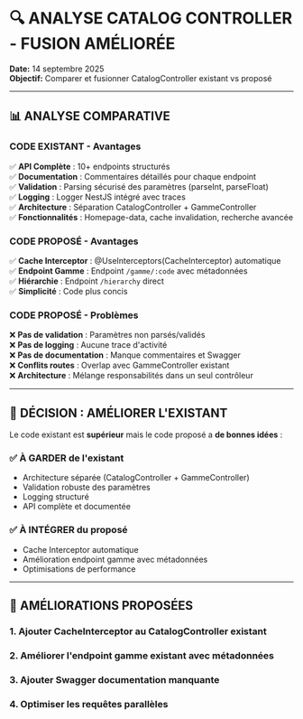 # 🔍 ANALYSE CATALOG CONTROLLER - FUSION AMÉLIORÉE

**Date:** 14 septembre 2025  
**Objectif:** Comparer et fusionner CatalogController existant vs proposé  

---

## 📊 **ANALYSE COMPARATIVE**

### **CODE EXISTANT - Avantages**
✅ **API Complète** : 10+ endpoints structurés  
✅ **Documentation** : Commentaires détaillés pour chaque endpoint  
✅ **Validation** : Parsing sécurisé des paramètres (parseInt, parseFloat)  
✅ **Logging** : Logger NestJS intégré avec traces  
✅ **Architecture** : Séparation CatalogController + GammeController  
✅ **Fonctionnalités** : Homepage-data, cache invalidation, recherche avancée  

### **CODE PROPOSÉ - Avantages**  
✅ **Cache Interceptor** : @UseInterceptors(CacheInterceptor) automatique  
✅ **Endpoint Gamme** : Endpoint `/gamme/:code` avec métadonnées  
✅ **Hiérarchie** : Endpoint `/hierarchy` direct  
✅ **Simplicité** : Code plus concis  

### **CODE PROPOSÉ - Problèmes**
❌ **Pas de validation** : Paramètres non parsés/validés  
❌ **Pas de logging** : Aucune trace d'activité  
❌ **Pas de documentation** : Manque commentaires et Swagger  
❌ **Conflits routes** : Overlap avec GammeController existant  
❌ **Architecture** : Mélange responsabilités dans un seul contrôleur  

---

## 🎯 **DÉCISION : AMÉLIORER L'EXISTANT**

Le code existant est **supérieur** mais le code proposé a **de bonnes idées** :

### ✅ **À GARDER de l'existant**
- Architecture séparée (CatalogController + GammeController)
- Validation robuste des paramètres  
- Logging structuré
- API complète et documentée

### ✅ **À INTÉGRER du proposé**  
- Cache Interceptor automatique
- Amélioration endpoint gamme avec métadonnées
- Optimisations de performance

---

## 🔧 **AMÉLIORATIONS PROPOSÉES**

### 1. **Ajouter CacheInterceptor au CatalogController existant**
### 2. **Améliorer l'endpoint gamme existant avec métadonnées**  
### 3. **Ajouter Swagger documentation manquante**
### 4. **Optimiser les requêtes parallèles**
